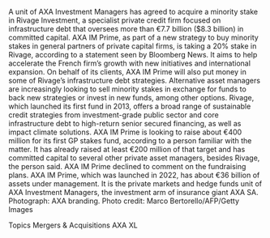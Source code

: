 A unit of AXA Investment Managers has agreed to acquire a minority stake in Rivage Investment, a specialist private credit firm focused on infrastructure debt that oversees more than €7.7 billion ($8.3 billion) in committed capital.
AXA IM Prime, as part of a new strategy to buy minority stakes in general partners of private capital firms, is taking a 20% stake in Rivage, according to a statement seen by Bloomberg News.
It aims to help accelerate the French firm’s growth with new initiatives and international expansion. On behalf of its clients, AXA IM Prime will also put money in some of Rivage’s infrastructure debt strategies.
Alternative asset managers are increasingly looking to sell minority stakes in exchange for funds to back new strategies or invest in new funds, among other options.
Rivage, which launched its first fund in 2013, offers a broad range of sustainable credit strategies from investment-grade public sector and core infrastructure debt to high-return senior secured financing, as well as impact climate solutions.
AXA IM Prime is looking to raise about €400 million for its first GP stakes fund, according to a person familiar with the matter. It has already raised at least €200 million of that target and has committed capital to several other private asset managers, besides Rivage, the person said. AXA IM Prime declined to comment on the fundraising plans.
AXA IM Prime, which was launched in 2022, has about €36 billion of assets under management. It is the private markets and hedge funds unit of AXA Investment Managers, the investment arm of insurance giant AXA SA.
Photograph: AXA branding. Photo credit: Marco Bertorello/AFP/Getty Images

Topics
Mergers & Acquisitions
AXA XL
